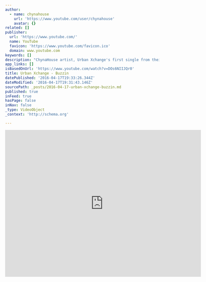 ```yaml
---
author:
  - name: chynahouse
    url: 'https://www.youtube.com/user/chynahouse'
    avatar: {}
related: []
publisher:
  url: 'https://www.youtube.com/'
  name: YouTube
  favicon: 'https://www.youtube.com/favicon.ico'
  domain: www.youtube.com
keywords: []
description: "ChynaHouse artist, Urban Xchange's first single from their self titled album released under Universal Music."
app_links: []
isBasedOnUrl: 'https://www.youtube.com/watch?v=DOs6NIIJQr0'
title: Urban Xchange - Buzzin
datePublished: '2016-04-17T19:33:26.344Z'
dateModified: '2016-04-17T19:31:43.146Z'
sourcePath: _posts/2016-04-17-urban-xchange-buzzin.md
published: true
inFeed: true
hasPage: false
inNav: false
_type: VideoObject
_context: 'http://schema.org'

---
```

<iframe src="https://cdn.embedly.com/widgets/media.html?src=https%3A%2F%2Fwww.youtube.com%2Fembed%2FDOs6NIIJQr0%3Ffeature%3Doembed&amp;url=https%3A%2F%2Fwww.youtube.com%2Fwatch%3Fv%3DDOs6NIIJQr0&amp;image=https%3A%2F%2Fi.ytimg.com%2Fvi%2FDOs6NIIJQr0%2Fhqdefault.jpg&amp;key=b7d04c9b404c499eba89ee7072e1c4f7&amp;type=text%2Fhtml&amp;schema=youtube" width="640" height="480" scrolling="no" frameborder="0" allowfullscreen="allowfullscreen" style=""></iframe>